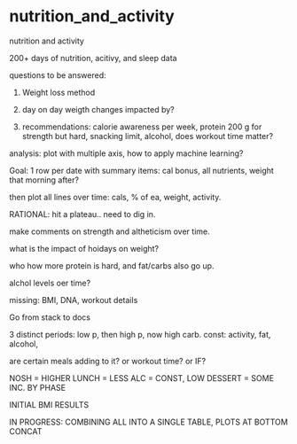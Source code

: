 # nutrition_and_activity
nutrition and activity

200+ days of nutrition, acitivy, and sleep data

questions to be answered:
1. Weight loss method
2. day on day weigth changes impacted by?

1. recommendations:  calorie awareness per week, protein 200 g for strength but hard, snacking limit, alcohol, does workout time matter?


analysis:  plot with multiple axis, how to apply machine learning?

Goal:  1 row per date with summary items:  cal bonus, all nutrients, weight that morning after?

then plot all lines over time:  cals, % of ea, weight, activity.

RATIONAL:  hit a plateau..  need to dig in.

make comments on strength and altheticism over time.

what is the impact of hoidays on weight?

who how more protein is hard, and fat/carbs also go up.

alchol levels oer time?

missing:  BMI, DNA, workout details

Go from stack to docs

3 distinct periods:  low p, then high p, now high carb.  const:  activity, fat, alcohol,

are certain meals adding to it?  or workout time?  or IF?

NOSH = HIGHER
LUNCH = LESS
ALC = CONST, LOW
DESSERT = SOME INC. BY PHASE


INITIAL BMI RESULTS

IN PROGRESS:  COMBINING ALL INTO A SINGLE TABLE, PLOTS AT BOTTOM CONCAT